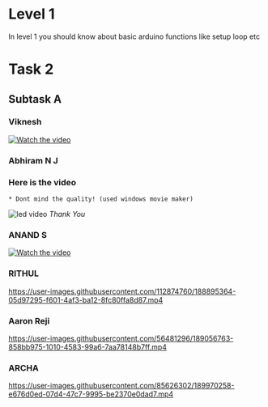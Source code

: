 
# Level 1

In level 1 you should know about basic arduino functions like setup loop etc 

# Task 2
## Subtask A

### Viknesh 
[![Watch the video](https://i.ibb.co/8PTbb06/ssss.png)](https://cdn.loom.com/sessions/thumbnails/6b507414e148412e9c109df5dfa3d684-00001.mp4)

### Abhiram N J
### Here is the video 
    * Dont mind the quality! (used windows movie maker)
![led video](https://user-images.githubusercontent.com/79564956/188667672-d2c8e0d3-1a71-4023-9c83-f576e0f12366.gif)
*Thank You*

### ANAND S
[![Watch the video]()](https://user-images.githubusercontent.com/95957257/188688862-e90df232-c6fd-4146-aaea-3fef4f48e3ad.mp4)

### RITHUL 
https://user-images.githubusercontent.com/112874760/188895364-05d97295-f601-4af3-ba12-8fc80ffa8d87.mp4
### Aaron Reji


https://user-images.githubusercontent.com/56481296/189056763-858bb975-1010-4583-99a6-7aa78148b7ff.mp4
### ARCHA



https://user-images.githubusercontent.com/85626302/189970258-e676d0ed-07d4-47c7-9995-be2370e0dad7.mp4



